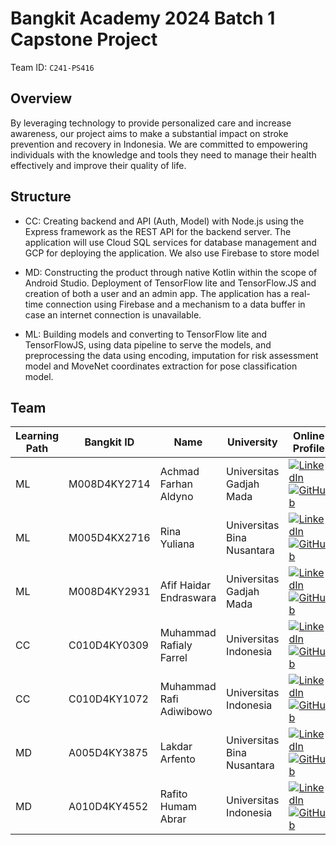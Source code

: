 # Bangkit Academy 2024 Batch 1 Capstone Project
Team ID: ```C241-PS416```

## Overview
By leveraging technology to provide personalized care and increase awareness, our project aims to make a substantial impact on stroke prevention and recovery in Indonesia. We are committed to empowering individuals with the knowledge and tools they need to manage their health effectively and improve their quality of life.


## Structure

- CC: Creating backend and API (Auth, Model) with Node.js using the Express framework as the REST API for the backend server. The application will use Cloud SQL services for database management and GCP for deploying the application. We also use Firebase to store model

- MD: Constructing the product through native Kotlin within the scope of Android Studio. Deployment of TensorFlow lite and TensorFlow.JS and creation of both a user and an admin app. The application has a real-time connection using Firebase and a mechanism to a data buffer in case an internet connection is unavailable.

- ML: Building models and converting to TensorFlow lite and TensorFlowJS, using data pipeline to serve the models, and preprocessing the data using encoding, imputation for risk assessment model and MoveNet coordinates extraction for pose classification model.  
## Team
| Learning Path | Bangkit ID   | Name                       | University                  | Online Profile                                 
|---------------|--------------|----------------------------|-----------------------------|------------------------------------------
| ML            | M008D4KY2714 | Achmad Farhan Aldyno       | Universitas Gadjah Mada     | [![LinkedIn](https://img.shields.io/badge/linkedin-%230077B5.svg?style=for-the-badge&logo=linkedin&logoColor=white)](https://linkedin.com/in/achmadaldyno)[![GitHub](https://img.shields.io/badge/github-121013?style=for-the-badge&logo=github&logoColor=white)](https://github.com/achmadaldyno) 
| ML            | M005D4KX2716 | Rina Yuliana               | Universitas Bina Nusantara  | [![LinkedIn](https://img.shields.io/badge/linkedin-%230077B5.svg?style=for-the-badge&logo=linkedin&logoColor=white)](https://linkedin.com/in/rinayuliana)[![GitHub](https://img.shields.io/badge/github-121013?style=for-the-badge&logo=github&logoColor=white)](https://github.com/rinayu30) 
| ML            | M008D4KY2931 | Afif Haidar Endraswara     | Universitas Gadjah Mada     | [![LinkedIn](https://img.shields.io/badge/linkedin-%230077B5.svg?style=for-the-badge&logo=linkedin&logoColor=white)](https://linkedin.com/in/afifhaidare/) [![GitHub](https://img.shields.io/badge/github-121013?style=for-the-badge&logo=github&logoColor=white)](https://github.com/afifhaidare) 
| CC            | C010D4KY0309 | Muhammad Rafialy Farrel    | Universitas Indonesia       | [![LinkedIn](https://img.shields.io/badge/linkedin-%230077B5.svg?style=for-the-badge&logo=linkedin&logoColor=white)](https://linkedin.com/in/rafialyfarrel/) [![GitHub](https://img.shields.io/badge/github-121013?style=for-the-badge&logo=github&logoColor=white)](https://github.com/rafialyfarrel) 
| CC            | C010D4KY1072 | Muhammad Rafi Adiwibowo    | Universitas Indonesia       | [![LinkedIn](https://img.shields.io/badge/linkedin-%230077B5.svg?style=for-the-badge&logo=linkedin&logoColor=white)](https://linkedin.com/in/rafiadiwibowo) [![GitHub](https://img.shields.io/badge/github-121013?style=for-the-badge&logo=github&logoColor=white)](https://github.com/rafiadiwibowo) 
| MD            | A005D4KY3875 | Lakdar Arfento             | Universitas Bina Nusantara  | [![LinkedIn](https://img.shields.io/badge/linkedin-%230077B5.svg?style=for-the-badge&logo=linkedin&logoColor=white)](https://linkedin.com/in/lakdar-arfento/) [![GitHub](https://img.shields.io/badge/github-121013?style=for-the-badge&logo=github&logoColor=white)](https://github.com/arfento) 
| MD            | A010D4KY4552 | Rafito Humam Abrar         | Universitas Indonesia       | [![LinkedIn](https://img.shields.io/badge/linkedin-%230077B5.svg?style=for-the-badge&logo=linkedin&logoColor=white)](https://linkedin.com/in/rafito-humam-b28120214) [![GitHub](https://img.shields.io/badge/github-121013?style=for-the-badge&logo=github&logoColor=white)](https://github.com/rafitohumam) 

